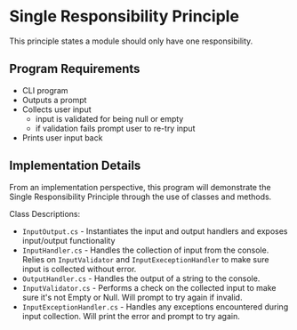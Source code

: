 # Single Responsibility Principle
This principle states a module should only have one responsibility.

## Program Requirements
* CLI program 
* Outputs a prompt
* Collects user input
    * input is validated for being null or empty
    * if validation fails prompt user to re-try input
* Prints user input back


## Implementation Details
From an implementation perspective, this program will demonstrate the Single Responsibility Principle through the use of classes and methods.

Class Descriptions:
- `InputOutput.cs` -  Instantiates the input and output handlers and exposes input/output functionality
- `InputHandler.cs` - Handles the collection of input from the console. Relies on `InputValidator` and `InputExeceptionHandler` to make sure input is collected without error.
- `OutputHandler.cs` - Handles the output of a string to the console.
- `InputValidator.cs` - Performs a check on the collected input to make sure it's not Empty or Null. Will prompt to try again if invalid.
- `InputExceptionHandler.cs` - Handles any exceptions encountered during input collection. Will print the error and prompt to try again.
